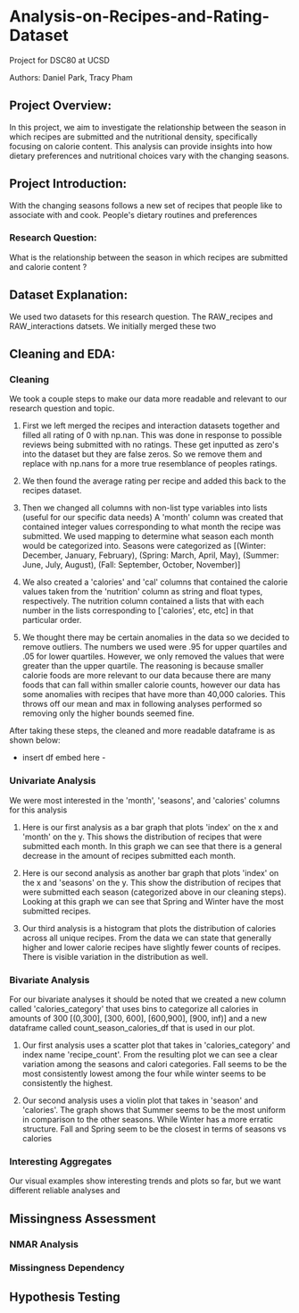 # Analysis-on-Recipes-and-Rating-Dataset
Project for DSC80 at UCSD

Authors: Daniel Park, Tracy Pham

## Project Overview:

   In this project, we aim to investigate the relationship between the season in which recipes are submitted and the nutritional density, specifically focusing on calorie content. This analysis can provide insights into how dietary preferences and nutritional choices vary with the changing seasons.


## Project Introduction:

With the changing seasons follows a new set of recipes that people like to associate with and cook. People's dietary routines and preferences 

### Research Question: 
What is the relationship between the season in which recipes are submitted and calorie content ? 

## Dataset Explanation:

We used two datasets for this research question. The RAW_recipes and RAW_interactions datsets. We initially merged these two

## Cleaning and EDA:
### Cleaning

We took a couple steps to make our data more readable and relevant to our research question and topic. 

1. First we left merged the recipes and interaction datasets together and filled all rating of 0 with np.nan. This was done in response to possible reviews being submitted with no ratings. These get inputted as zero's into the dataset but they are false zeros. So we remove them and replace with np.nans for a more true resemblance of peoples ratings.

2. We then found the average rating per recipe and added this back to the recipes dataset. 

3. Then we changed all columns with non-list type variables into lists (useful for our specific data needs) A 'month' column was created that contained integer values corresponding to what month the recipe was submitted. We used mapping to determine what season each month would be categorized into. Seasons were categorized as [(Winter: December, January, February), (Spring: March, April, May), (Summer: June, July, August), (Fall: September, October, November)]

4. We also created a 'calories' and 'cal' columns that contained the calorie values taken from the 'nutrition' column as string and float types, respectively. The nutrition column contained a lists that with each number in the lists corresponding to ['calories', etc, etc] in that particular order.

5. We thought there may be certain anomalies in the data so we decided to remove outliers. The numbers we used were .95 for upper quartiles and .05 for lower quartiles. However, we only removed the values that were greater than the upper quartile. The reasoning is because smaller calorie foods are more relevant to our data because there are many foods that can fall within smaller calorie counts, however our data has some anomalies with recipes that have more than 40,000 calories. This throws off our mean and max in following analyses performed so removing only the higher bounds seemed fine.

After taking these steps, the cleaned and more readable dataframe is as shown below:

- insert df embed here - 

### Univariate Analysis

We were most interested in the 'month', 'seasons', and 'calories' columns for this analysis

1. Here is our first analysis as a bar graph that plots 'index' on the x and 'month' on the y. This shows the distribution of recipes that were submitted each month. In this graph we can see that there is a general decrease in the amount of recipes submitted each month.

2. Here is our second analysis as another bar graph that plots 'index' on the x and 'seasons' on the y. This show the distribution of recipes that were submitted each season (categorized above in our cleaning steps). Looking at this graph we can see that Spring and Winter have the most submitted recipes.

3. Our third analysis is a histogram that plots the distribution of calories across all unique recipes. From the data we can state that generally higher and lower calorie recipes have slightly fewer counts of recipes. There is visible variation in the distribution as well. 

### Bivariate Analysis

For our bivariate analyses it should be noted that we created a new column called 'calories_category' that uses bins to categorize all calories in amounts of 300 [(0,300], [300, 600], [600,900], [900, inf)] and a new dataframe called count_season_calories_df that is used in our plot.

1. Our first analysis uses a scatter plot that takes in 'calories_category' and index name 'recipe_count'. From the resulting plot we can see a clear variation among the seasons and calori categories. Fall seems to be the most consistently lowest among the four while winter seems to be consistently the highest. 

2. Our second analysis uses a violin plot that takes in 'season' and 'calories'. The graph shows that Summer seems to be the most uniform in comparison to the other seasons. While Winter has a more erratic structure. Fall and Spring seem to be the closest in terms of seasons vs calories

### Interesting Aggregates

Our visual examples show interesting trends and plots so far, but we want different reliable analyses and  

## Missingness Assessment
### NMAR Analysis



### Missingness Dependency



## Hypothesis Testing
